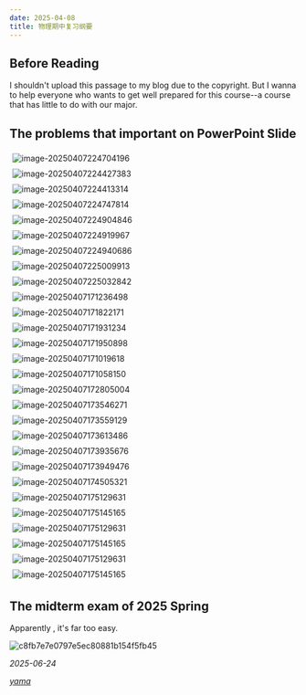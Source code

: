 ```yaml
---
date: 2025-04-08
title: 物理期中复习纲要
---
```


## Before Reading

I shouldn't upload this passage to my blog due to the copyright. But I wanna to help everyone who wants to get well prepared for this course--a course that has little to do with our major.

## The problems that important on PowerPoint Slide

<div style="display: flex; flex-wrap: wrap;">
  <div style="flex: 1 1 50%; padding: 5px;">
    <img src="https://yamapicgo.oss-cn-nanjing.aliyuncs.com/picgoImage/image-20250407224704196.png" alt="image-20250407224704196" style="max-width: 100%; height: auto;">
  </div>
  <div style="flex: 1 1 50%; padding: 5px;">
    <img src="https://yamapicgo.oss-cn-nanjing.aliyuncs.com/picgoImage/image-20250407224427383.png" alt="image-20250407224427383" style="max-width: 100%; height: auto;">
  </div>
</div>


<div style="display: flex; flex-wrap: wrap;">
  <div style="flex: 1 1 50%; padding: 5px;">
    <img src="https://yamapicgo.oss-cn-nanjing.aliyuncs.com/picgoImage/image-20250407224413314.png" alt="image-20250407224413314" style="max-width: 100%; height: auto;">
  </div>
  <div style="flex: 1 1 50%; padding: 5px;">
    <img src="https://yamapicgo.oss-cn-nanjing.aliyuncs.com/picgoImage/image-20250407224747814.png" alt="image-20250407224747814" style="max-width: 100%; height: auto;">
  </div>
</div>

<div style="display: flex; flex-wrap: wrap;">
  <div style="flex: 1 1 50%; padding: 5px;">
    <img src="https://yamapicgo.oss-cn-nanjing.aliyuncs.com/picgoImage/image-20250407224904846.png" alt="image-20250407224904846" style="max-width: 100%; height: auto;">
  </div>
  <div style="flex: 1 1 50%; padding: 5px;">
    <img src="https://yamapicgo.oss-cn-nanjing.aliyuncs.com/picgoImage/image-20250407224919967.png" alt="image-20250407224919967" style="max-width: 100%; height: auto;">
  </div>
</div>

<div style="display: flex; flex-wrap: wrap;">
  <div style="flex: 1 1 50%; padding: 5px;">
    <img src="https://yamapicgo.oss-cn-nanjing.aliyuncs.com/picgoImage/image-20250407224940686.png" alt="image-20250407224940686" style="max-width: 100%; height: auto;">
  </div>
  <div style="flex: 1 1 50%; padding: 5px;">
    <img src="https://yamapicgo.oss-cn-nanjing.aliyuncs.com/picgoImage/image-20250407225009913.png" alt="image-20250407225009913" style="max-width: 100%; height: auto;">
  </div>
</div>

<div style="display: flex; flex-wrap: wrap;">
  <div style="flex: 1 1 50%; padding: 5px;">
    <img src="https://yamapicgo.oss-cn-nanjing.aliyuncs.com/picgoImage/image-20250407225032842.png" alt="image-20250407225032842" style="max-width: 100%; height: auto;">
  </div>
  <div style="flex: 1 1 50%; padding: 5px;">
    <img src="https://yamapicgo.oss-cn-nanjing.aliyuncs.com/picgoImage/image-20250407171236498.png" alt="image-20250407171236498" style="max-width: 100%; height: auto;">
  </div>
</div>

<div style="display: flex; flex-wrap: wrap;">
  <div style="flex: 1 1 50%; padding: 5px;">
    <img src="https://yamapicgo.oss-cn-nanjing.aliyuncs.com/picgoImage/image-20250407171822171.png" alt="image-20250407171822171" style="max-width: 100%; height: auto;">
  </div>
  <div style="flex: 1 1 50%; padding: 5px;">
    <img src="https://yamapicgo.oss-cn-nanjing.aliyuncs.com/picgoImage/image-20250407171931234.png" alt="image-20250407171931234" style="max-width: 100%; height: auto;">
  </div>
</div>

<div style="display: flex; flex-wrap: wrap;">
  <div style="flex: 1 1 50%; padding: 5px;">
    <img src="https://yamapicgo.oss-cn-nanjing.aliyuncs.com/picgoImage/image-20250407171950898.png" alt="image-20250407171950898" style="max-width: 100%; height: auto;">
  </div>
  <div style="flex: 1 1 50%; padding: 5px;">
    <img src="https://yamapicgo.oss-cn-nanjing.aliyuncs.com/picgoImage/image-20250407171019618.png" alt="image-20250407171019618" style="max-width: 100%; height: auto;">
  </div>
</div>

<div style="display: flex; flex-wrap: wrap;">
  <div style="flex: 1 1 50%; padding: 5px;">
    <img src="https://yamapicgo.oss-cn-nanjing.aliyuncs.com/picgoImage/image-20250407171058150.png" alt="image-20250407171058150" style="max-width: 100%; height: auto;">
  </div>
  <div style="flex: 1 1 50%; padding: 5px;">
    <img src="https://yamapicgo.oss-cn-nanjing.aliyuncs.com/picgoImage/image-20250407172805004.png" alt="image-20250407172805004" style="max-width: 100%; height: auto;">
  </div>
</div>

<div style="display: flex; flex-wrap: wrap;">
  <div style="flex: 1 1 50%; padding: 5px;">
    <img src="https://yamapicgo.oss-cn-nanjing.aliyuncs.com/picgoImage/image-20250407173546271.png" alt="image-20250407173546271" style="max-width: 100%; height: auto;">
  </div>
  <div style="flex: 1 1 50%; padding: 5px;">
    <img src="https://yamapicgo.oss-cn-nanjing.aliyuncs.com/picgoImage/image-20250407173559129.png" alt="image-20250407173559129" style="max-width: 100%; height: auto;">
  </div>
</div>

<div style="display: flex; flex-wrap: wrap;">
  <div style="flex: 1 1 50%; padding: 5px;">
    <img src="https://yamapicgo.oss-cn-nanjing.aliyuncs.com/picgoImage/image-20250407173613486.png" alt="image-20250407173613486" style="max-width: 100%; height: auto;">
  </div>
  <div style="flex: 1 1 50%; padding: 5px;">
    <img src="https://yamapicgo.oss-cn-nanjing.aliyuncs.com/picgoImage/image-20250407173935676.png" alt="image-20250407173935676" style="max-width: 100%; height: auto;">
  </div>
</div>

<div style="display: flex; flex-wrap: wrap;">
  <div style="flex: 1 1 50%; padding: 5px;">
    <img src="https://yamapicgo.oss-cn-nanjing.aliyuncs.com/picgoImage/image-20250407173949476.png" alt="image-20250407173949476" style="max-width: 100%; height: auto;">
  </div>
  <div style="flex: 1 1 50%; padding: 5px;">
    <img src="https://yamapicgo.oss-cn-nanjing.aliyuncs.com/picgoImage/image-20250407174505321.png" alt="image-20250407174505321" style="max-width: 100%; height: auto;">
  </div>
</div>

<div style="display: flex; flex-wrap: wrap;">
  <div style="flex: 1 1 50%; padding: 5px;">
    <img src="https://yamapicgo.oss-cn-nanjing.aliyuncs.com/picgoImage/image-20250407175129631.png" alt="image-20250407175129631" style="max-width: 100%; height: auto;">
  </div>
  <div style="flex: 1 1 50%; padding: 5px;">
    <img src="https://yamapicgo.oss-cn-nanjing.aliyuncs.com/picgoImage/image-20250407175145165.png" alt="image-20250407175145165" style="max-width: 100%; height: auto;">
  </div>
</div>


<div style="display: flex; flex-wrap: wrap;">
  <div style="flex: 1 1 50%; padding: 5px;">
    <img src="https://yamapicgo.oss-cn-nanjing.aliyuncs.com/picgoImage/image-20250407210523428.png" alt="image-20250407175129631" style="max-width: 100%; height: auto;">
  </div>
  <div style="flex: 1 1 50%; padding: 5px;">
    <img src="https://yamapicgo.oss-cn-nanjing.aliyuncs.com/picgoImage/image-20250408124011043.png" alt="image-20250407175145165" style="max-width: 100%; height: auto;">
  </div>
</div>

<div style="display: flex; flex-wrap: wrap;">
  <div style="flex: 1 1 50%; padding: 5px;">
    <img src="https://yamapicgo.oss-cn-nanjing.aliyuncs.com/picgoImage/image-20250408124600191.png" alt="image-20250407175129631" style="max-width: 100%; height: auto;">
  </div>
  <div style="flex: 1 1 50%; padding: 5px;">
    <img src="https://yamapicgo.oss-cn-nanjing.aliyuncs.com/picgoImage/20250408124637.png" alt="image-20250407175145165" style="max-width: 100%; height: auto;">
  </div>
</div>

## The midterm exam of 2025 Spring

Apparently , it's far too easy.

![c8fb7e7e0797e5ec80881b154f5fb45](https://yamapicgo.oss-cn-nanjing.aliyuncs.com/picgoImage/c8fb7e7e0797e5ec80881b154f5fb45.jpg)

*2025-06-24*

*<a href="https://github.com/yama-lei">yama</a>*
